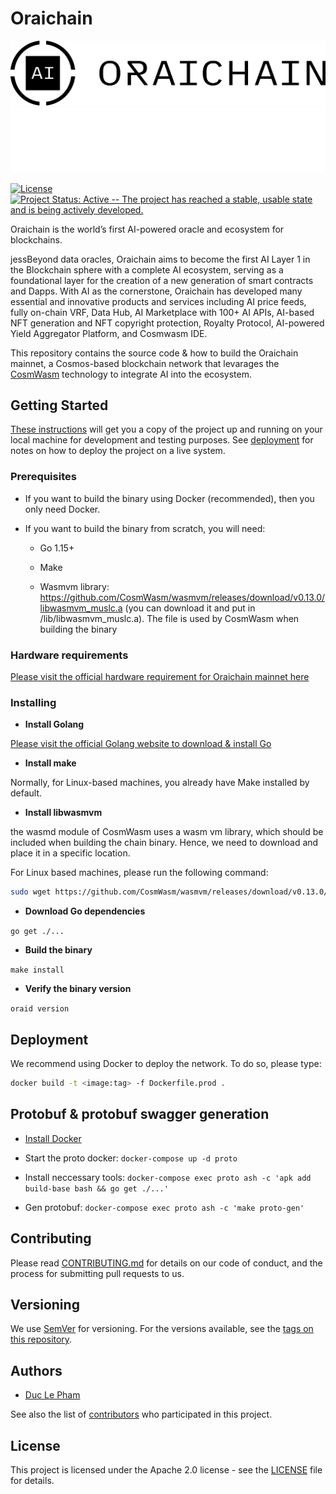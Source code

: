 # Oraichain

![Banner!](./doc/logo-full-h-light.png#gh-light-mode-only)
![Banner!](./doc/logo-full-h-dark.png#gh-dark-mode-only)

[![License](https://img.shields.io/badge/License-Apache%202.0-blue.svg)](https://opensource.org/licenses/Apache-2.0)
[![Project Status: Active -- The project has reached a stable, usable
state and is being actively
developed.](https://img.shields.io/badge/repo%20status-Active-green.svg)](https://www.repostatus.org/#active)


Oraichain is the world’s first AI-powered oracle and ecosystem for blockchains. 

jessBeyond data oracles, Oraichain aims to become the first AI Layer 1 in the Blockchain sphere with a complete AI ecosystem, serving as a foundational layer for the creation of a new generation of smart contracts and Dapps. With AI as the cornerstone, Oraichain has developed many essential and innovative products and services including AI price feeds, fully on-chain VRF, Data Hub, AI Marketplace with 100+ AI APIs, AI-based NFT generation and NFT copyright protection, Royalty Protocol, AI-powered Yield Aggregator Platform, and Cosmwasm IDE.

This repository contains the source code & how to build the Oraichain mainnet, a Cosmos-based blockchain network that levarages the [CosmWasm](https://github.com/CosmWasm/cosmwasm) technology to integrate AI into the ecosystem.

## Getting Started

[These instructions](https://docs.orai.io/developers/tutorials/getting-setup) will get you a copy of the project up and running on your local machine for development and testing purposes. See [deployment](#deployment) for notes on how to deploy the project on a live system.

### Prerequisites

* If you want to build the binary using Docker (recommended), then you only need Docker.

* If you want to build the binary from scratch, you will need:

    - Go 1.15+

    - Make

    - Wasmvm library: https://github.com/CosmWasm/wasmvm/releases/download/v0.13.0/libwasmvm_muslc.a (you can download it and put in /lib/libwasmvm_muslc.a). The file is used by CosmWasm when building the binary

### Hardware requirements

[Please visit the official hardware requirement for Oraichain mainnet here](https://docs.orai.io/developers/networks/mainnet#node-hardwarde-specification)

### Installing

* **Install Golang**

[Please visit the official Golang website to download & install Go](https://go.dev/doc/install)

* **Install make**

Normally, for Linux-based machines, you already have Make installed by default.

* **Install libwasmvm**

the wasmd module of CosmWasm uses a wasm vm library, which should be included when building the chain binary. Hence, we need to download and place it in a specific location.

For Linux based machines, please run the following command:

```bash
sudo wget https://github.com/CosmWasm/wasmvm/releases/download/v0.13.0/libwasmvm_muslc.a -O /lib/libwasmvm_muslc.a
```

* **Download Go dependencies**

`go get ./...`

* **Build the binary**

`make install`

* **Verify the binary version**

`oraid version`

## Deployment

We recommend using Docker to deploy the network. To do so, please type:

```bash
docker build -t <image:tag> -f Dockerfile.prod .
```

## Protobuf & protobuf swagger generation

* [Install Docker](https://docs.docker.com/engine/install)

* Start the proto docker: `docker-compose up -d proto`

* Install neccessary tools: `docker-compose exec proto ash -c 'apk add build-base bash && go get ./...'`

* Gen protobuf: `docker-compose exec proto ash -c 'make proto-gen'`

## Contributing

Please read [CONTRIBUTING.md](./CONTRIBUTING.md) for details on our code of conduct, and the process for submitting pull requests to us.

## Versioning

We use [SemVer](http://semver.org/) for versioning. For the versions available, see the [tags on this repository](https://github.com/oraichain/orai/tags). 

## Authors

* [Duc Le Pham](https://github.com/ducphamle2)

See also the list of [contributors](https://github.com/oraichain/orai/contributors) who participated in this project.

## License

This project is licensed under the Apache 2.0 license - see the [LICENSE](LICENSE) file for details.

<!-- ## Acknowledgments

* Hat tip to anyone whose code was used
* Inspiration
* etc -->

<!-- ## Run test
`make test-method PACKAGE=github.com/oraichain/orai/x/airequest/keeper METHOD=TestCalucateMol` -->

<!-- ## Create swagger documentation

```bash
# go to proto
docker-compose exec proto ash
make proto-swagger
# then create static file
go install github.com/rakyll/statik
statik -src doc/swagger-ui/ -dest doc -f
```

## Non-docker build

make build LEDGER_ENABLED=false GOMOD_FLAGS= VERSION=0.41.0
# orai
# node
# node
# node
# node

